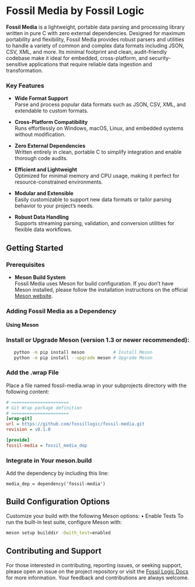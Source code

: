 # **Fossil Media by Fossil Logic**

**Fossil Media** is a lightweight, portable data parsing and processing library written in pure C with zero external dependencies. Designed for maximum portability and flexibility, Fossil Media provides robust parsers and utilities to handle a variety of common and complex data formats including JSON, CSV, XML, and more. Its minimal footprint and clean, audit-friendly codebase make it ideal for embedded, cross-platform, and security-sensitive applications that require reliable data ingestion and transformation.

### Key Features

- **Wide Format Support**  
  Parse and process popular data formats such as JSON, CSV, XML, and extendable to custom formats.

- **Cross-Platform Compatibility**  
  Runs effortlessly on Windows, macOS, Linux, and embedded systems without modification.

- **Zero External Dependencies**  
  Written entirely in clean, portable C to simplify integration and enable thorough code audits.

- **Efficient and Lightweight**  
  Optimized for minimal memory and CPU usage, making it perfect for resource-constrained environments.

- **Modular and Extensible**  
  Easily customizable to support new data formats or tailor parsing behavior to your project’s needs.

- **Robust Data Handling**  
  Supports streaming parsing, validation, and conversion utilities for flexible data workflows.

## Getting Started

### Prerequisites

- **Meson Build System**  
  Fossil Media uses Meson for build configuration. If you don’t have Meson installed, please follow the installation instructions on the official [Meson website](https://mesonbuild.com/Getting-meson.html).

### Adding Fossil Media as a Dependency

#### Using Meson

### **Install or Upgrade Meson** (version 1.3 or newer recommended):

```sh
   python -m pip install meson           # Install Meson
   python -m pip install --upgrade meson # Upgrade Meson
```
###	Add the .wrap File
Place a file named fossil-media.wrap in your subprojects directory with the following content:

```ini
# ======================
# Git Wrap package definition
# ======================
[wrap-git]
url = https://github.com/fossillogic/fossil-media.git
revision = v0.1.0

[provide]
fossil-media = fossil_media_dep
```

###	Integrate in Your meson.build
Add the dependency by including this line:

```meson
media_dep = dependency('fossil-media')
```


## Build Configuration Options

Customize your build with the following Meson options:
	•	Enable Tests
To run the built-in test suite, configure Meson with:

```sh
meson setup builddir -Dwith_test=enabled
```

## Contributing and Support

For those interested in contributing, reporting issues, or seeking support, please open an issue on the project repository or visit the [Fossil Logic Docs](https://fossillogic.com/docs) for more information. Your feedback and contributions are always welcome.